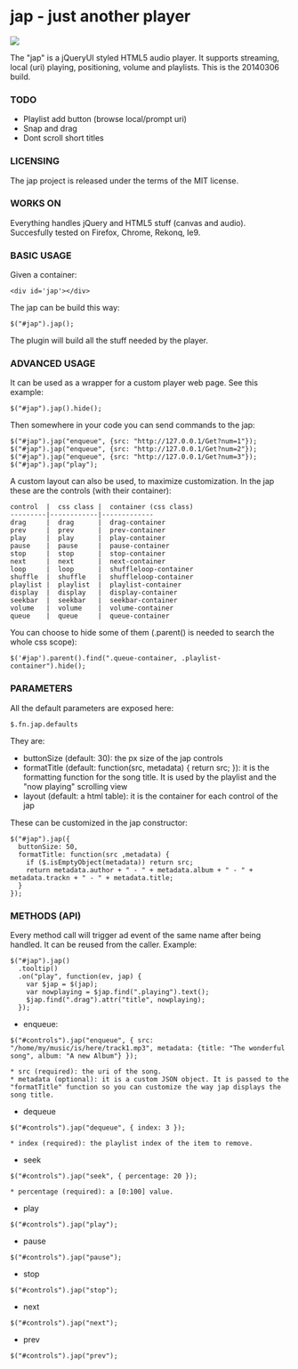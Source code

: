 # jap - just another player
![](https://raw.github.com/pste/jap/master/jap.png)

The "jap" is a jQueryUI styled HTML5 audio player. It supports streaming, local (uri) playing, positioning, volume and playlists.
This is the 20140306 build.

### TODO
- Playlist add button (browse local/prompt uri)
- Snap and drag
- Dont scroll short titles

### LICENSING
The jap project is released under the terms of the MIT license.

### WORKS ON
Everything handles jQuery and HTML5 stuff (canvas and audio). Succesfully tested on Firefox, Chrome, Rekonq, Ie9.

### BASIC USAGE
Given a container:
```
<div id='jap'></div>
```
The jap can be build this way:
```
$("#jap").jap();
```
The plugin will build all the stuff needed by the player.

### ADVANCED USAGE
It can be used as a wrapper for a custom player web page.
See this example:
```
$("#jap").jap().hide();
```
Then somewhere in your code you can send commands to the jap:
```
$("#jap").jap("enqueue", {src: "http://127.0.0.1/Get?num=1"});
$("#jap").jap("enqueue", {src: "http://127.0.0.1/Get?num=2"});
$("#jap").jap("enqueue", {src: "http://127.0.0.1/Get?num=3"});
$("#jap").jap("play");
```
A custom layout can also be used, to maximize customization.
In the jap these are the controls (with their container):
```
control  |  css class |  container (css class)
---------|------------|-------------
drag     |  drag      |  drag-container
prev     |  prev      |  prev-container
play     |  play      |  play-container
pause    |  pause     |  pause-container
stop     |  stop      |  stop-container
next     |  next      |  next-container
loop     |  loop      |  shuffleloop-container
shuffle  |  shuffle   |  shuffleloop-container
playlist |  playlist  |  playlist-container
display  |  display   |  display-container
seekbar  |  seekbar   |  seekbar-container
volume   |  volume    |  volume-container
queue    |  queue     |  queue-container
```
You can choose to hide some of them (.parent() is needed to search the whole css scope):
```
$('#jap').parent().find(".queue-container, .playlist-container").hide();
```

### PARAMETERS
All the default parameters are exposed here:
```
$.fn.jap.defaults
```
They are:
- buttonSize (default: 30): the px size of the jap controls
- formatTitle (default: function(src, metadata) { return src; }): it is the formatting function for the song title. It is
used by the playlist and the "now playing" scrolling view
- layout (default: a html table): it is the container for each control of the jap

These can be customized in the jap constructor:
```
$("#jap").jap({
  buttonSize: 50,
  formatTitle: function(src ,metadata) {	
	if ($.isEmptyObject(metadata)) return src;
	return metadata.author + " - " + metadata.album + " - " + metadata.trackn + " - " + metadata.title;
  }
});
```

### METHODS (API)
Every method call will trigger ad event of the same name after being handled. It can be reused from the caller.
Example:
```
$("#jap").jap()
  .tooltip()
  .on("play", function(ev, jap) {
    var $jap = $(jap);
    var nowplaying = $jap.find(".playing").text();
    $jap.find(".drag").attr("title", nowplaying);
  });
```

- enqueue:
```
$("#controls").jap("enqueue", { src: "/home/my/music/is/here/track1.mp3", metadata: {title: "The wonderful song", album: "A new Album"} });
```
    * src (required): the uri of the song.
    * metadata (optional): it is a custom JSON object. It is passed to the "formatTitle" function so you can customize the way jap displays the song title.
- dequeue
```
$("#controls").jap("dequeue", { index: 3 });
```
    * index (required): the playlist index of the item to remove.
- seek
```
$("#controls").jap("seek", { percentage: 20 });
```
    * percentage (required): a [0:100] value.
- play
```
$("#controls").jap("play");
```
- pause
```
$("#controls").jap("pause");
```
- stop
```
$("#controls").jap("stop");
```
- next
```
$("#controls").jap("next");
```
- prev
```
$("#controls").jap("prev");
```
